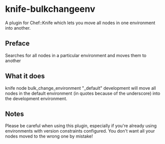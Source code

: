 # knife-bulkchangeenv

A plugin for Chef::Knife which lets you move all nodes in one environment into another.

## Preface

Searches for all nodes in a particular environment and moves them to another

## What it does

knife node bulk_change_environment "_default" development
will move all nodes in the default environment (in quotes because of the underscore) into the development environment.

## Notes
Please be careful when using this plugin, especially if you're already using environments with version constraints configured. You don't want all your nodes moved to the wrong one by mistake!

